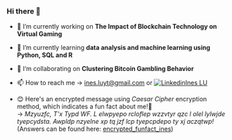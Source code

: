 ### Hi there 👋

- 🔭 I’m currently working on **The Impact of Blockchain Technology on Virtual Gaming**

- 🌱 I’m currently learning **data analysis and machine learning using Python, SQL and R**

- 👯‍  I‘m collaborating on **Clustering Bitcoin Gambling Behavior**

- 📫 How to reach me -> ines.luyt@gmail.com  or [![Linkedin](https://i.stack.imgur.com/gVE0j.png)Ines LU](https://www.linkedin.com/in/ines-lu/) 

- 😊 Here's an encrypted message using *Caesar Cipher* encryption method, which indicates a fun fact about me!🦦 <br>
  -> *Mzyuzfc, T'x Typd WF. L elwpyepo rcloflep wzzvtyr qzc l olel lylwjde tyepcydsta. Awpldp nzyelne xp tq jzf lcp tyepcpdepo ty xj aczqtwp!* <br>
     (Answers can be found here: [encrypted_funfact_ines](https://github.com/ines-lu/ines-lu/blob/main/encrypted_funfact_ines%20.ipynb))
